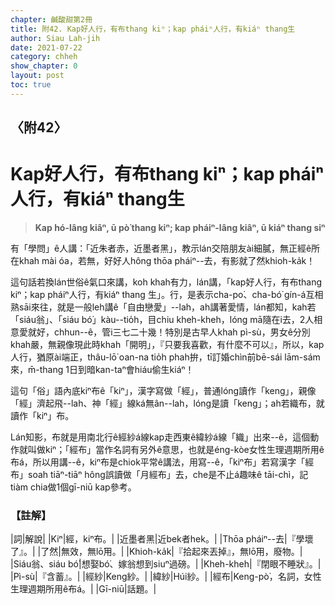 ```yaml
---
chapter: 鹹酸甜第2冊
title: 附42. Kap好人行，有布thang kiⁿ；kap pháiⁿ人行，有kiáⁿ thang生
author: Siau Lah-jih
date: 2021-07-22
category: chheh
show_chapter: 0
layout: post
toc: true
---
```


## 〈附42〉
# Kap好人行，有布thang kiⁿ；kap pháiⁿ人行，有kiáⁿ thang生
> **Kap hó-lâng kiâⁿ, ū pò͘ thang kiⁿ; kap pháiⁿ-lâng kiâⁿ, ū kiáⁿ thang siⁿ**

有「學問」ê人講：「近朱者赤，近墨者黑」，教示lán交陪朋友ài細膩，無正經ê所在khah mài óa，若無，好好人hông thōa pháiⁿ--去，有影就了然khioh-ka̍k！

這句話若換lán世俗ê氣口來講，koh khah有力，lán講，「kap好人行，有布thang kiⁿ；kap pháiⁿ人行，有kiáⁿ thang 生」。行，是表示cha-po͘、cha-bó͘ gín-á互相熟sāi來往，就是一般leh講ê「自由戀愛」--lah，ah講著愛情，lán都知，kah若「siáu翁」、「siáu bó͘」kàu--tio̍h，目chiu kheh-kheh，lóng mā隨在i去，2人相意愛就好，chhun--ê，管i三七二十幾！特別是古早人khah pì-sù，男女ê分別khah嚴，無親像現此時khah「開明」，『只要我喜歡，有什麼不可以』，所以，kap人行，猶原ài端正，thâu-lō͘ oan-na tio̍h phah拚，tī訂婚chìn前bē-sái lām-sám來，m̄-thang 1日到暗kan-taⁿ會hiáu偷生kiáⁿ！

這句「俗」語內底kiⁿ布ê「kiⁿ」，漢字寫做「經」，普通lóng讀作「keng」，親像「經」濟起飛--lah、神「經」線ká無ân--lah，lóng是讀「keng」；ah若織布，就讀作「kiⁿ」布。

Lán知影，布就是用南北行ê經紗á線kap走西東ê緯紗á線「織」出來--ê，這個動作就叫做kiⁿ；「經布」當作名詞有另外ê意思，也就是éng-kòe女性生理週期所用ê布á，所以用講--ê，kiⁿ布是chiok平常ê講法，用寫--ê，「kiⁿ布」若寫漢字「經布」soah tiāⁿ-tiāⁿ hông誤讀做「月經布」去，che是不止á趣味ê tāi-chì，記tiàm chia做1個gī-niū kap參考。



### 【註解】

|詞|解說|
|Kiⁿ|經，kiⁿ布。|
|近墨者黑|近bek者hek。|
|Thōa pháiⁿ--去|『學壞了』。|
|了然|無效，無lō͘用。|
|Khioh-ka̍k|『拾起來丟掉』，無lō͘用，廢物。|
|Siáu翁、siáu bó͘|想娶bó͘、嫁翁想到siuⁿ過磅。|
|Kheh-kheh|『閉眼不睡狀』。|
|Pì-sù|『含蓄』。|
|經紗|Keng紗。|
|緯紗|Húi紗。|
|經布|Keng-pò͘，名詞，女性生理週期所用ê布á。|
|Gī-niū|話題。|